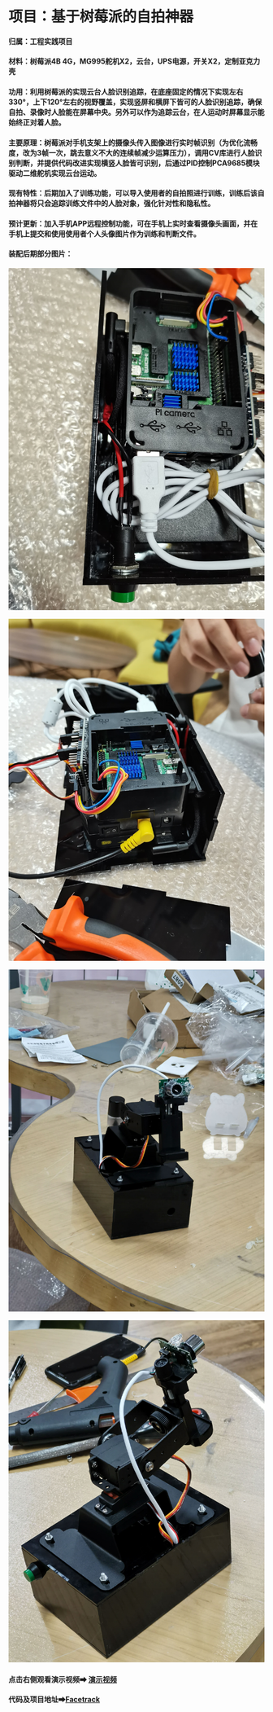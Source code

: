 # 项目：基于树莓派的自拍神器

#### 归属：工程实践项目

#### 材料：树莓派4B 4G，MG995舵机X2，云台，UPS电源，开关X2，定制亚克力壳

#### 功用：利用树莓派的实现云台人脸识别追踪，在底座固定的情况下实现左右330°，上下120°左右的视野覆盖，实现竖屏和横屏下皆可的人脸识别追踪，确保自拍、录像时人脸能在屏幕中央。另外可以作为追踪云台，在人运动时屏幕显示能始终正对着人脸。

<!--more-->

#### 主要原理：树莓派对手机支架上的摄像头传入图像进行实时帧识别（为优化流畅度，改为3帧一次，跳去意义不大的连续帧减少运算压力），调用CV库进行人脸识别判断，并提供代码改进实现横竖人脸皆可识别，后通过PID控制PCA9685模块驱动二维舵机实现云台运动。

#### 现有特性：后期加入了训练功能，可以导入使用者的自拍照进行训练，训练后该自拍神器将只会追踪训练文件中的人脸对象，强化针对性和隐私性。

#### 预计更新：加入手机APP远程控制功能，可在手机上实时查看摄像头画面，并在手机上提交和使用使用者个人头像图片作为训练和判断文件。

#### 装配后期部分图片：

![1](/facetrack1.jpg)

![1](/facetrack2.jpg)

![1](/facetrack3.jpg)

![1](/facetrack4.jpg)

#### 点击右侧观看演示视频➡  [演示视频](http://facetrack.kuaiyunds.com/facetrack/test.mp4)

#### 代码及项目地址➡[Facetrack](https://github.com/sjtuming/facetrack)

